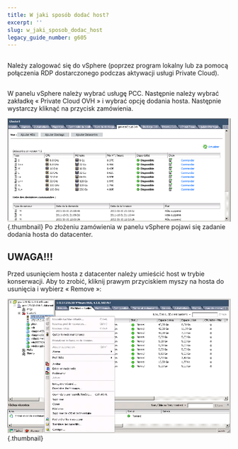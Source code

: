 ```yaml
---
title: W jaki sposób dodać host?
excerpt: ''
slug: w_jaki_sposob_dodac_host
legacy_guide_number: g605
---
```



## 
Należy zalogować się do vSphere (poprzez program lokalny lub za pomocą połączenia RDP dostarczonego podczas aktywacji usługi Private Cloud).


## 
W panelu vSphere należy wybrać usługę PCC. Następnie należy wybrać zakładkę « Private Cloud OVH » i wybrać opcję dodania hosta. 
Następnie wystarczy kliknąć na przycisk zamówienia.

![](images/img_104.jpg){.thumbnail}
Po złożeniu zamówienia w panelu vSphere pojawi się zadanie dodania hosta do datacenter.


## 

## UWAGA!!!
Przed usunięciem hosta z datacenter należy umieścić host w trybie konserwacji.
Aby to zrobić, kliknij prawym przyciskiem myszy na hosta do usunięcia i wybierz « Remove »:

![](images/img_105.jpg){.thumbnail}

